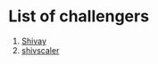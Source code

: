 # List of challengers
1. [Shivay](https://github.com/shivaylamba)
2. [shivscaler](http://github.com/shivscaler)

